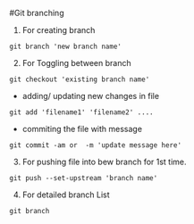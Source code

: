 #Git branching

1. For creating branch

```
git branch 'new branch name'
```

2. For Toggling between branch

```
git checkout 'existing branch name'
```

- adding/ updating new changes in file

```
git add 'filename1' 'filename2' ....
```

- commiting the file with message

```
git commit -am or  -m 'update message here'
```

3. For pushing file into bew branch for 1st time.

```
git push --set-upstream 'branch name'
```

4. For detailed branch List

```
git branch
```
